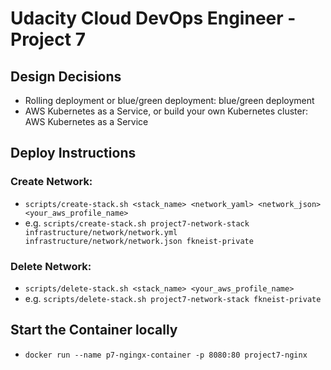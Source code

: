 # Udacity Cloud DevOps Engineer - Project 7

## Design Decisions
* Rolling deployment or blue/green deployment: blue/green deployment
* AWS Kubernetes as a Service, or build your own Kubernetes cluster: AWS Kubernetes as a Service

## Deploy Instructions

### Create Network:

* `scripts/create-stack.sh <stack_name> <network_yaml> <network_json> <your_aws_profile_name>`
* e.g. `scripts/create-stack.sh project7-network-stack infrastructure/network/network.yml infrastructure/network/network.json fkneist-private`

### Delete Network:

* `scripts/delete-stack.sh <stack_name> <your_aws_profile_name>`
* e.g. `scripts/delete-stack.sh project7-network-stack fkneist-private`

## Start the Container locally
* `docker run --name p7-ngingx-container -p 8080:80 project7-nginx`
